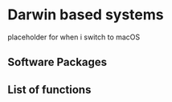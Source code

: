 # Darwin based systems

placeholder for when i switch to macOS

## Software Packages

## List of functions